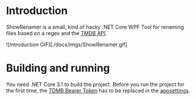 # Introduction 
ShowRenamer is a small, kind of hacky .NET Core WPF Tool for renaming files based on a regex and the [TMDB API](https://developers.themoviedb.org/3/getting-started/introduction).

![Introduction GIF][./docs/imgs/ShowRenamer.gif]

# Building and running
You need .NET Core 3.1 to build the project.
Before you run the project for the first time, the [TDMB Bearer Token](https://developers.themoviedb.org/3/getting-started/authentication) has to be replaced in the [appsettings](../src/ShowRenamer/appsettings.json).